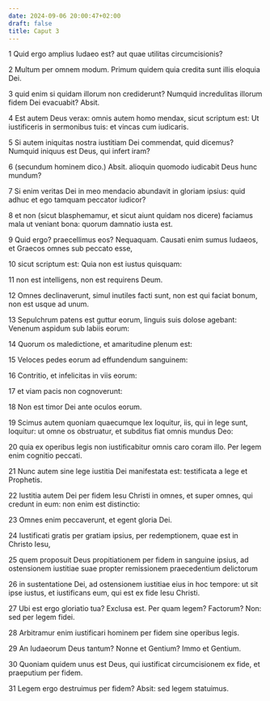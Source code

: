 ```yaml
---
date: 2024-09-06 20:00:47+02:00
draft: false
title: Caput 3
---
```





1 Quid ergo amplius Iudaeo est? aut quae utilitas circumcisionis?

2 Multum per omnem modum. Primum quidem quia credita sunt illis eloquia Dei.

3 quid enim si quidam illorum non crediderunt? Numquid incredulitas illorum fidem Dei evacuabit? Absit.

4 Est autem Deus verax: omnis autem homo mendax, sicut scriptum est: Ut iustificeris in sermonibus tuis: et vincas cum iudicaris.

5 Si autem iniquitas nostra iustitiam Dei commendat, quid dicemus? Numquid iniquus est Deus, qui infert iram?

6 (secundum hominem dico.) Absit. alioquin quomodo iudicabit Deus hunc mundum?

7 Si enim veritas Dei in meo mendacio abundavit in gloriam ipsius: quid adhuc et ego tamquam peccator iudicor?

8 et non (sicut blasphemamur, et sicut aiunt quidam nos dicere) faciamus mala ut veniant bona: quorum damnatio iusta est.

9 Quid ergo? praecellimus eos? Nequaquam. Causati enim sumus Iudaeos, et Graecos omnes sub peccato esse,

10 sicut scriptum est: Quia non est iustus quisquam:

11 non est intelligens, non est requirens Deum.

12 Omnes declinaverunt, simul inutiles facti sunt, non est qui faciat bonum, non est usque ad unum.

13 Sepulchrum patens est guttur eorum, linguis suis dolose agebant: Venenum aspidum sub labiis eorum:

14 Quorum os maledictione, et amaritudine plenum est:

15 Veloces pedes eorum ad effundendum sanguinem:

16 Contritio, et infelicitas in viis eorum:

17 et viam pacis non cognoverunt:

18 Non est timor Dei ante oculos eorum.

19 Scimus autem quoniam quaecumque lex loquitur, iis, qui in lege sunt, loquitur: ut omne os obstruatur, et subditus fiat omnis mundus Deo:

20 quia ex operibus legis non iustificabitur omnis caro coram illo. Per legem enim cognitio peccati.

21 Nunc autem sine lege iustitia Dei manifestata est: testificata a lege et Prophetis.

22 Iustitia autem Dei per fidem Iesu Christi in omnes, et super omnes, qui credunt in eum: non enim est distinctio:

23 Omnes enim peccaverunt, et egent gloria Dei.

24 Iustificati gratis per gratiam ipsius, per redemptionem, quae est in Christo Iesu,

25 quem proposuit Deus propitiationem per fidem in sanguine ipsius, ad ostensionem iustitiae suae propter remissionem praecedentium delictorum

26 in sustentatione Dei, ad ostensionem iustitiae eius in hoc tempore: ut sit ipse iustus, et iustificans eum, qui est ex fide Iesu Christi.

27 Ubi est ergo gloriatio tua? Exclusa est. Per quam legem? Factorum? Non: sed per legem fidei.

28 Arbitramur enim iustificari hominem per fidem sine operibus legis.

29 An Iudaeorum Deus tantum? Nonne et Gentium? Immo et Gentium.

30 Quoniam quidem unus est Deus, qui iustificat circumcisionem ex fide, et praeputium per fidem.

31 Legem ergo destruimus per fidem? Absit: sed legem statuimus.

